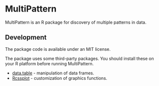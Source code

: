 # MultiPattern

MultiPattern is an R package for discovery of multiple patterns in data.



## Development

The package code is available under an MIT license. 

The package uses some third-party packages. You should install these on your
R platform before running MultiPattern.

- [data.table](https://cran.r-project.org/web/packages/data.table/index.html) - manipulation of data frames.
- [Rcssplot](https://github.com/tkonopka/Rcssplot) - customization of graphics functions. 









